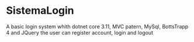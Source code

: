 # SistemaLogin
A basic login system whith dotnet core 3.11, MVC patern, MySql, BottsTrapp 4 and JQuery
the user can register account, login and logout

